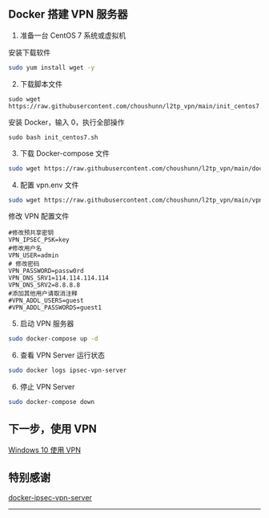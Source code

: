 ## Docker 搭建 VPN 服务器

1. 准备一台 CentOS 7 系统或虚拟机

安装下载软件
```sh
sudo yum install wget -y  
```

2. 下载脚本文件

```shell   
sudo wget https://raw.githubusercontent.com/choushunn/l2tp_vpn/main/init_centos7.sh
```
安装 Docker，输入 0，执行全部操作
```shell      
sudo bash init_centos7.sh
```
3. 下载 Docker-compose 文件

```sh
sudo wget https://raw.githubusercontent.com/choushunn/l2tp_vpn/main/docker-compose.yml
```

4. 配置 vpn.env 文件

```sh
sudo wget https://raw.githubusercontent.com/choushunn/l2tp_vpn/main/vpn.env
```
修改 VPN 配置文件
```
#修改预共享密钥
VPN_IPSEC_PSK=key
#修改用户名
VPN_USER=admin
# 修改密码
VPN_PASSWORD=passw0rd
VPN_DNS_SRV1=114.114.114.114
VPN_DNS_SRV2=8.8.8.8
#添加其他用户请取消注释
#VPN_ADDL_USERS=guest
#VPN_ADDL_PASSWORDS=guest1
```

5. 启动 VPN 服务器

```sh
sudo docker-compose up -d
```

6. 查看 VPN Server 运行状态

```sh
sudo docker logs ipsec-vpn-server 
```

6. 停止 VPN Server

```sh
sudo docker-compose down
```

## 下一步，使用 VPN
[Windows 10 使用 VPN](https://github.com/choushunn/l2tp_vpn/main/Windows%2010%20%E4%BD%BF%E7%94%A8%20VPN.md)


## 特别感谢

[docker-ipsec-vpn-server](https://github.com/hwdsl2/docker-ipsec-vpn-server)

----

